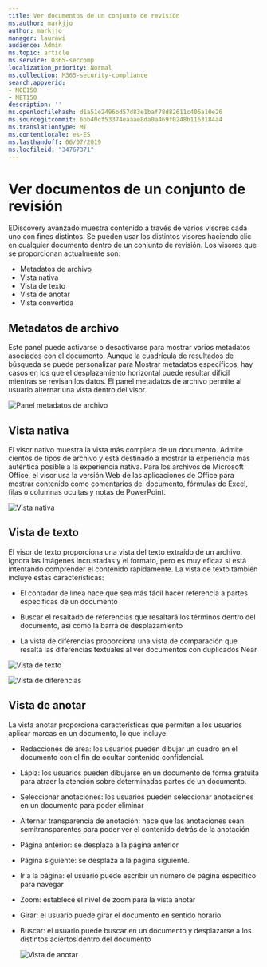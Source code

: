 ```yaml
---
title: Ver documentos de un conjunto de revisión
ms.author: markjjo
author: markjjo
manager: laurawi
audience: Admin
ms.topic: article
ms.service: O365-seccomp
localization_priority: Normal
ms.collection: M365-security-compliance
search.appverid:
- MOE150
- MET150
description: ''
ms.openlocfilehash: d1a51e2496bd57d83e1baf78d82611c406a10e26
ms.sourcegitcommit: 6bb40cf53374eaaae8da0a469f0248b1163184a4
ms.translationtype: MT
ms.contentlocale: es-ES
ms.lasthandoff: 06/07/2019
ms.locfileid: "34767371"
---
```

# <a name="view-documents-in-a-review-set"></a>Ver documentos de un conjunto de revisión

EDiscovery avanzado muestra contenido a través de varios visores cada uno con fines distintos. Se pueden usar los distintos visores haciendo clic en cualquier documento dentro de un conjunto de revisión. Los visores que se proporcionan actualmente son:

- Metadatos de archivo
- Vista nativa
- Vista de texto
- Vista de anotar
- Vista convertida

## <a name="file-metadata"></a>Metadatos de archivo

Este panel puede activarse o desactivarse para mostrar varios metadatos asociados con el documento. Aunque la cuadrícula de resultados de búsqueda se puede personalizar para Mostrar metadatos específicos, hay casos en los que el desplazamiento horizontal puede resultar difícil mientras se revisan los datos. El panel metadatos de archivo permite al usuario alternar una vista dentro del visor.

![Panel metadatos de archivo
](../media/Reviewimage2.png)

## <a name="native-view"></a>Vista nativa

El visor nativo muestra la vista más completa de un documento. Admite cientos de tipos de archivo y está destinado a mostrar la experiencia más auténtica posible a la experiencia nativa. Para los archivos de Microsoft Office, el visor usa la versión Web de las aplicaciones de Office para mostrar contenido como comentarios del documento, fórmulas de Excel, filas o columnas ocultas y notas de PowerPoint.

![Vista nativa
](../media/Reviewimage3.png)

## <a name="text-view"></a>Vista de texto

El visor de texto proporciona una vista del texto extraído de un archivo. Ignora las imágenes incrustadas y el formato, pero es muy eficaz si está intentando comprender el contenido rápidamente. La vista de texto también incluye estas características:

  - El contador de línea hace que sea más fácil hacer referencia a partes específicas de un documento

  - Buscar el resaltado de referencias que resaltará los términos dentro del documento, así como la barra de desplazamiento

  - La vista de diferencias proporciona una vista de comparación que resalta las diferencias textuales al ver documentos con duplicados Near

![Vista de texto
](../media/Reviewimage4.png)

![Vista de diferencias
](../media/Reviewimage5.png)

## <a name="annotate-view"></a>Vista de anotar

La vista anotar proporciona características que permiten a los usuarios aplicar marcas en un documento, lo que incluye:

  - Redacciones de área: los usuarios pueden dibujar un cuadro en el documento con el fin de ocultar contenido confidencial.

  - Lápiz: los usuarios pueden dibujarse en un documento de forma gratuita para atraer la atención sobre determinadas partes de un documento.

  - Seleccionar anotaciones: los usuarios pueden seleccionar anotaciones en un documento para poder eliminar

  - Alternar transparencia de anotación: hace que las anotaciones sean semitransparentes para poder ver el contenido detrás de la anotación

  - Página anterior: se desplaza a la página anterior

  - Página siguiente: se desplaza a la página siguiente.

  - Ir a la página: el usuario puede escribir un número de página específico para navegar

  - Zoom: establece el nivel de zoom para la vista anotar

  - Girar: el usuario puede girar el documento en sentido horario

  - Buscar: el usuario puede buscar en un documento y desplazarse a los distintos aciertos dentro del documento
    
    ![Vista de anotar
    ](../media/Reviewimage1.png)